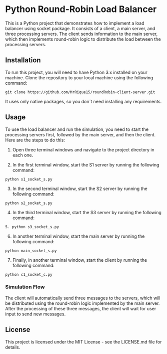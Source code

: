 # Python Round-Robin Load Balancer

This is a Python project that demonstrates how to implement a load balancer using socket package. It consists of a client, a main server, and three processing servers. The client sends information to the main server, which then implements round-robin logic to distribute the load between the processing servers.

## Installation
To run this project, you will need to have Python 3.x installed on your machine. Clone the repository to your local machine using the following command:
```
git clone https://github.com/MrRique15/roundRobin-client-server.git
```

It uses only native packages, so you don´t need installing any requirements.

## Usage
To use the load balancer and run the simulation, you need to start the processing servers first, followed by the main server, and then the client. Here are the steps to do this:

1. Open three terminal windows and navigate to the project directory in each one.

2. In the first terminal window, start the S1 server by running the following command:
```
python s1_socket_s.py
```
3. In the second terminal window, start the S2 server by running the following command:
```
python s2_socket_s.py
```
4. In the third terminal window, start the S3 server by running the following command:
```
5. python s3_socket_s.py
```
6. In another terminal window, start the main server by running the following command:
```
python main_socket_s.py
```
7. Finally, in another terminal window, start the client by running the following command:
```
python c1_socket_c.py
```

### Simulation Flow
The client will automatically send three messages to the servers, which will be distributed using the round-robin logic implemented by the main server. After the processing of these three messages, the client will wait for user input to send new messages.

## License
This project is licensed under the MIT License - see the LICENSE.md file for details.